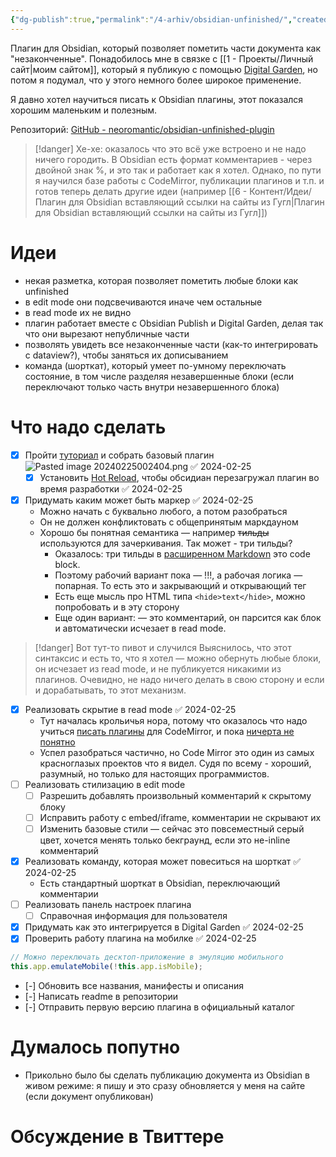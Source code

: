 ```yaml
---
{"dg-publish":true,"permalink":"/4-arhiv/obsidian-unfinished/","created":"2024-02-25T00:06:11.808+07:00","updated":"2024-05-09T23:08:20.825+07:00"}
---
```


Плагин для Obsidian, который позволяет пометить части документа как "незаконченные". 
Понадобилось мне в связке с [[1 - Проекты/Личный сайт\|моим сайтом]], который я публикую с помощью [Digital Garden](https://github.com/oleeskild/obsidian-digital-garden), но потом я подумал, что у этого немного более широкое применение.

Я давно хотел научиться писать к Obsidian плагины, этот показался хорошим маленьким и полезным.

Репозиторий: [GitHub - neoromantic/obsidian-unfinished-plugin](https://github.com/neoromantic/obsidian-unfinished-plugin)

> [!danger] Хе-хе: оказалось что это всё уже встроено и не надо ничего городить. 
> В Obsidian есть формат комментариев - через двойной знак %, и это так и работает как я хотел.
> Однако, по пути я научился базе работы с CodeMirror, публикации плагинов и т.п. и готов теперь делать другие идеи (например [[6 - Контент/Идеи/Плагин для Obsidian вставляющий ссылки на сайты из Гугл\|Плагин для Obsidian вставляющий ссылки на сайты из Гугл]])

# Идеи
- некая разметка, которая позволяет пометить любые блоки как unfinished
- в edit mode они подсвечиваются иначе чем остальные
- в read mode их не видно 
- плагин работает вместе с Obsidian Publish и Digital Garden, делая так что они вырезают непубличные части
- позволять увидеть все незаконченные части (как-то интегрировать с dataview?), чтобы заняться их дописыванием
- команда (шорткат), который умеет по-умному переключать состояние, в том числе разделяя незавершенные блоки (если переключают только часть внутри незавершенного блока)
# Что надо сделать
- [x] Пройти [туториал](https://docs.obsidian.md/Plugins/Getting+started/Build+a+plugin) и собрать базовый плагин![Pasted image 20240225002404.png](/img/user/files/Pasted%20image%2020240225002404.png) ✅ 2024-02-25
	- [x] Установить [Hot Reload](https://github.com/pjeby/hot-reload), чтобы обсидиан перезагружал плагин во время разработки ✅ 2024-02-25
- [x] Придумать каким может быть маркер ✅ 2024-02-25
	- Можно начать с буквально любого, а потом разобраться
	- Он не должен конфликтовать с общепринятым маркдауном
	- Хорошо бы понятная семантика — например ~~тильды~~ используются для зачеркивания. Так может - три тильды?
		- Оказалось: три тильды в [расширенном Markdown](https://www.markdownguide.org/extended-syntax/) это code block. 
		- Поэтому рабочий вариант пока — !!!, а рабочая логика — попарная. То есть это и закрывающий и открывающий тег
		- Есть еще мысль про HTML типа `<hide>text</hide>`, можно попробовать и в эту сторону
		- Еще один вариант:  — это комментарий, он парсится как блок и автоматически исчезает в read mode. 
> [!danger] Вот тут-то пивот и случился
> Выяснилось, что этот синтаксис и есть то, что я хотел — можно обернуть любые блоки, он исчезает из read mode, и не публикуется никакими из плагинов. Очевидно, не надо ничего делать в свою сторону и если и дорабатывать, то этот механизм.
- [x] Реализовать скрытие в read mode ✅ 2024-02-25
	- Тут началась крольичья нора, потому что оказалось что надо учиться [писать плагины](https://codemirror.net/docs/ref/) для CodeMirror, и пока [ничерта не понятно](https://docs.obsidian.md/Plugins/Editor/View+plugins)
	- Успел разобраться частично, но Code Mirror это один из самых красноглазых проектов что я видел. Судя по всему - хороший, разумный, но только для настоящих программистов.
- [ ] Реализовать стилизацию в edit mode
	- [ ] Разрешить добавлять произвольный комментарий к скрытому блоку
	- [ ] Исправить работу с embed/iframe, комментарии не скрывают их
	- [ ] Изменить базовые стили — сейчас это повсеместный серый цвет, хочется менять только бекграунд, если это не-inline комментарий
- [x] Реализовать команду, которая может повеситься на шорткат ✅ 2024-02-25
	- Есть стандартный шорткат в Obsidian, переключающий комментарии
- [ ] Реализовать панель настроек плагина
	- [ ] Справочная информация для пользователя
- [x] Придумать как это интегрируется в Digital Garden ✅ 2024-02-25
- [x] Проверить работу плагина на мобилке ✅ 2024-02-25
```js
// Можно переключать десктоп-приложение в эмуляцию мобильного
this.app.emulateMobile(!this.app.isMobile);
```
- [-] Обновить все названия, манифесты и описания
- [-] Написать readme в репозитории
- [-] Отправить первую версию плагина в официальный каталог

# Думалось попутно
- Прикольно было бы сделать публикацию документа из Obsidian в живом режиме: я пишу и это сразу обновляется у меня на сайте (если документ опубликован)

# Обсуждение в Твиттере
<blockquote class="twitter-tweet"><a href="https://twitter.com/user/status/1761440817150132665?ref_src=twsrc%5Etfw"></a></blockquote> <script async src="https://platform.twitter.com/widgets.js" charset="utf-8"></script>